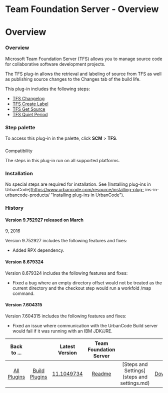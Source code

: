 
Team Foundation Server - Overview
=================================

# Overview



### Overview




 


Microsoft Team Foundation Server (TFS) allows you to manage source code for collaborative software
 development projects. 


The TFS plug-in allows the retrieval and labeling of source from TFS as well as publishing 
source changes to the Changes tab of the build life.


This plug-in includes the following steps:


* [TFS 
Changelog](#tfs_changelog)
* [TFS Create Label](#tfs_create_label)
* [TFS Get Source](#tfs_get_source)
* [TFS Quiet 
Period](#tfs_quiet_period)



### Step palette


To access this plug-in in the palette, click **SCM** > **TFS**.


### 
Compatibility


The steps in this plug-in run on all supported platforms.


### Installation


No special steps are 
required for installation. See [Installing plug-ins in UrbanCode](https://www.urbancode.com/resource/installing-plug-
ins-in-urbancode-products/ "Installing plug-ins in UrbanCode").


### History


#### Version 9.752927 released on March 
9, 2016


Version 9.752927 includes the following features and fixes:


* Added RPX dependency.


#### Version 8.679324



Version 8.679324 includes the following features and fixes:


* Fixed a bug where an empty directory offset would not
 be treated as the current directory and the checkout step would run a workfold /map command.


#### Version 7.604315



Version 7.604315 includes the following features and fixes:


* Fixed an issue where communication with the UrbanCode 
Build server would fail if it was running with an IBM JDK/JRE.


|Back to ...||Latest Version|Team Foundation Server |||
| :---: | :---: | :---: | :---: | :---: | :---: |
|[All Plugins](../../index.md)|[Build Plugins](../README.md)|[11.1049734](https://raw.githubusercontent.com/UrbanCode/IBM-UCB-PLUGINS/main/files/TFS/TFS-11.1049734.zip)|[Readme](README.md)|[Steps and Settings](steps and settings.md)|[Downloads](downloads.md)|
